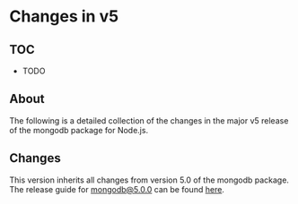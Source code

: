 # Changes in v5

## TOC

- TODO

## About

The following is a detailed collection of the changes in the major v5 release of the mongodb package for Node.js.

<!--
1. a brief statement of what is breaking (brief as in "x will now return y instead of z", or "x is no longer supported, use y instead", etc
2. a brief statement of why we are breaking it (bug, not useful, inconsistent behavior, better alternative, etc)
3. if applicable, an example of suggested syntax change (can be included in (1) )
-->

## Changes

This version inherits all changes from version 5.0 of the mongodb package.  The release guide for mongodb@5.0.0 can be found [here](https://github.com/mongodb/node-mongodb-native/blob/main/etc/notes/CHANGES_5.0.0.md).